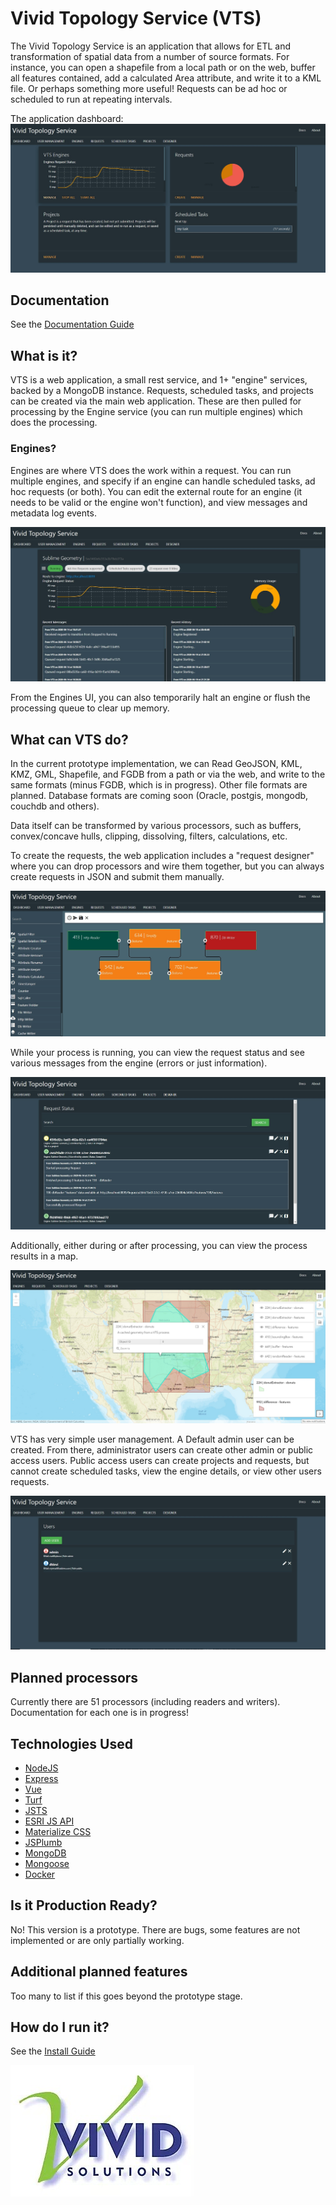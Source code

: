 # Vivid Topology Service (VTS)

The Vivid Topology Service is an application that allows for ETL and transformation of spatial data from a number of source formats. For instance, you can open a shapefile from a local path or on the web, buffer all features contained, add a calculated Area attribute, and write it to a KML file. Or perhaps something more 
useful! Requests can be ad hoc or scheduled to run at repeating intervals.

The application dashboard:
![Dashboard screen](/docs/dashboard.jpg)

## Documentation

See the [Documentation Guide](/docs/documentation.md)

## What is it?

VTS is a web application, a small rest service, and 1+ "engine" services, backed by a MongoDB instance. Requests, scheduled tasks, and projects can be created via the main web application. These are then pulled for processing by the Engine service (you can run multiple engines) which does the processing.

### Engines?

Engines are where VTS does the work within a request. You can run multiple engines, and specify if an engine can handle scheduled tasks, ad hoc requests (or both). You can edit the external route for an engine (it needs to be valid or the engine won't function), and view messages and metadata log events.

![Engines screen](/docs/engines.jpg)

From the Engines UI, you can also temporarily halt an engine or flush the processing queue to clear up memory.

## What can VTS do?

In the current prototype implementation, we can Read GeoJSON, KML, KMZ, GML, Shapefile, and FGDB from a path or via the web, and write to the same formats (minus FGDB, which is in progress). Other file formats are planned. Database formats are coming soon (Oracle, postgis, mongodb, couchdb and others).

Data itself can be transformed by various processors, such as buffers, convex/concave hulls, clipping, dissolving, filters, calculations, etc.

To create the requests, the web application includes a "request designer" where you can drop processors and wire them together, but you can always create requests in JSON and submit them manually.

![Engines screen](/docs/designer.jpg)

While your process is running, you can view the request status and see various messages from the engine (errors or just information).

![Requets screen](/docs/requests.jpg)

Additionally, either during or after processing, you can view the process results in a map.

![Map screen](/docs/mapview.jpg)

VTS has very simple user management. A Default admin user can be created. From there, administrator users can create other admin or public access users. Public access users can create projects and requests, but cannot create scheduled tasks, view the engine details, or view other users requests.

![User Management screen](/docs/users.jpg)

## Planned processors

Currently there are 51 processors (including readers and writers). Documentation for each one is in progress!

## Technologies Used

- [NodeJS](https://nodejs.org/en/)
- [Express](https://expressjs.com/)
- [Vue](https://vuejs.org/)
- [Turf](https://turfjs.org/)
- [JSTS](http://bjornharrtell.github.io/jsts/")
- [ESRI JS API](https://developers.arcgis.com/javascript/)
- [Materialize CSS](https://materializecss.com/)
- [JSPlumb](http://jsplumb.github.io/jsplumb/home.html)
- [MongoDB](https://www.mongodb.com/)
- [Mongoose](https://mongoosejs.com/)
- [Docker](https://www.docker.com/)

## Is it Production Ready?

No! This version is a prototype. There are bugs, some features are not implemented or are only partially working.

## Additional planned features

Too many to list if this goes beyond the prototype stage.

## How do I run it?

See the [Install Guide](/docs/install.md)

![Vivid Logo](/docs/vivid_logo.jpg)